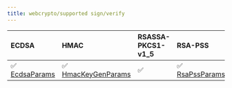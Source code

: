 ```yaml
---
title: webcrypto/supported sign/verify
---
```


| ECDSA                                                                                                            | HMAC                                                                                                                       | RSASSA-PKCS1-v1_5 | RSA-PSS                                                                                                            |
| :--------------------------------------------------------------------------------------------------------------- | :------------------------------------------------------------------------------------------------------------------------- | :---------------- | :----------------------------------------------------------------------------------------------------------------- |
| ✅ [EcdsaParams](https://grafana.com/docs/k6/<K6_VERSION>/javascript-api/k6-experimental/webcrypto/ecdsaparams/) | ✅ [HmacKeyGenParams](https://grafana.com/docs/k6/<K6_VERSION>/javascript-api/k6-experimental/webcrypto/hmackeygenparams/) | ✅                | ✅ [RsaPssParams](https://grafana.com/docs/k6/<K6_VERSION>/javascript-api/k6-experimental/webcrypto/rsapssparams/) |
